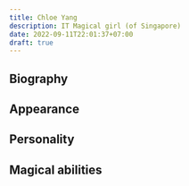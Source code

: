 ```yaml
---
title: Chloe Yang
description: IT Magical girl (of Singapore)
date: 2022-09-11T22:01:37+07:00
draft: true
---
```


## Biography

## Appearance

## Personality

## Magical abilities

